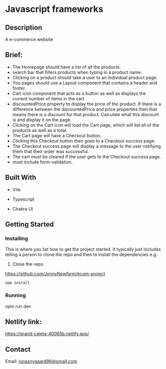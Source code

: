 # Javascript frameworks


## Description

A e-commerce website
## Brief:
 * The Homepage should have a list of all the products.
* search bar that filters products when typing in a product name.
*   Clicking on a product should take a user to an individual product page.
 * You pages should use a Layout component that contains a header and footer.
* Cart icon component that acts as a button as well as displays the current number of items in the cart.
*  discountedPrice property to display the price of the product. If there is a difference between the discountedPrice and price properties then that means there is a discount for that product. Calculate what this discount is and display it on the page.
*   Clicking on the Cart icon will load the Cart page, which will list all of the products as well as a total.
 *    The Cart page will have a Checkout button.
*  Clicking this Checkout button then goes to a Checkout success page.
*  The Checkout success page will display a message to the user notifying them that their order was successful.
 *  The cart must be cleared if the user gets to the Checkout success page.
 *  must include form-validation.

## Built With

* Vite 

* Typescript 

* Chakra UI 


## Getting Started

### Installing

This is where you list how to get the project started. It typically just includes telling a person to clone the repo and then to install the dependencies e.g.

1. Clone the repo:

https://github.com/JonnyNewfarm/ecom-project


```
npm install
```

### Running

npm run dev

## Netlify link:
https://grand-cajeta-40065b.netlify.app/



## Contact

Email: jonasnygaard96@gmail.com

